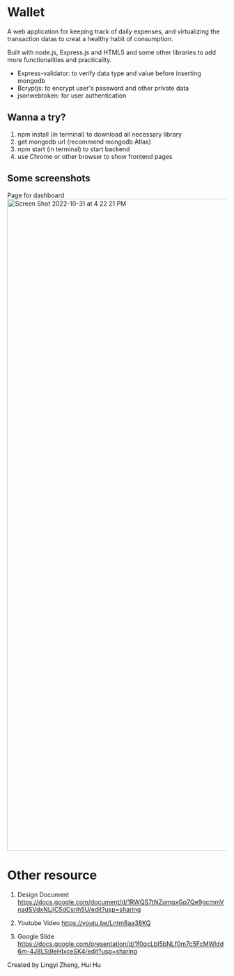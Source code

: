 # Wallet


A web application for keeping track of daily expenses, and virtualizing the transaction datas to creat a healthy habit of consumption. 

Built with node.js, Express.js and HTML5 and some other libraries to add more functionalities and practicality. 
- Express-validator: to verify data type and value before inserting mongodb
- Bcryptjs: to encrypt user's password and other private data
- jsonwebtoken: for user authentication


## Wanna a try?
1. npm install (in terminal) to download all necessary library
2. get mongodb url (recommend mongodb Atlas)
3. npm start (in terminal) to start backend
4. use Chrome or other browser to show frontend pages


## Some screenshots
Page for dashboard
<img width="1496" alt="Screen Shot 2022-10-31 at 4 22 21 PM" src="https://user-images.githubusercontent.com/99467950/199327101-5862872c-0b96-45f5-a05a-120cd1bee4fb.png">

# Other resource
1. Design Document
https://docs.google.com/document/d/1RWQS7tNZomqxGp7Qe9gcmmVnadSVdxNLjlC5dCsnh5U/edit?usp=sharing


2. Youtube Video
https://youtu.be/Lntm8aa38KQ

3. Google Slide
https://docs.google.com/presentation/d/1f0qcLbI5bNLf0m7c5FcMWldd6m-4J8LSj9eHIxceSK4/edit?usp=sharing


Created by Lingyi Zheng, Hui Hu
